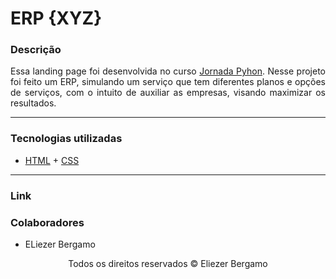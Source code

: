 <h1>ERP {XYZ}</h1>

<section>
  <div>
    <h3>Descrição</h3>
    <p align="justify">
      Essa landing page foi desenvolvida no curso <a href="https://pythonacademy.com.br/">Jornada Pyhon</a>.
      Nesse projeto foi feito um ERP, simulando um serviço que tem diferentes planos e opções de serviços,
      com o intuito de auxiliar as empresas, visando maximizar os resultados.
    </p>
  </div><hr>
  
  <div>
    <h3>Tecnologias utilizadas</h3>
    <ul>
      <li>
        <a href="https://developer.mozilla.org/pt-BR/docs/Web/HTML">HTML</a> + <a href="https://developer.mozilla.org/pt-BR/docs/Web/CSS">CSS</a>
      </li>
    </ul>
  </div><hr>

  <div>
    <h3>Link</h3>
  </div>

  <div>
    <h3>Colaboradores</h3>
    <ul>
      <li>
        ELiezer Bergamo
      </li>
    </ul>
  </div>
</section>

<footer>
  <p align="center">Todos os direitos reservados &copy Eliezer Bergamo</p>
</footer>
